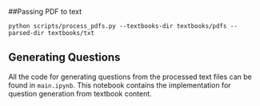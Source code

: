 ##Passing PDF to text

```
python scripts/process_pdfs.py --textbooks-dir textbooks/pdfs --parsed-dir textbooks/txt
```

## Generating Questions
All the code for generating questions from the processed text files can be found in `main.ipynb`. This notebook contains the implementation for question generation from textbook content.


